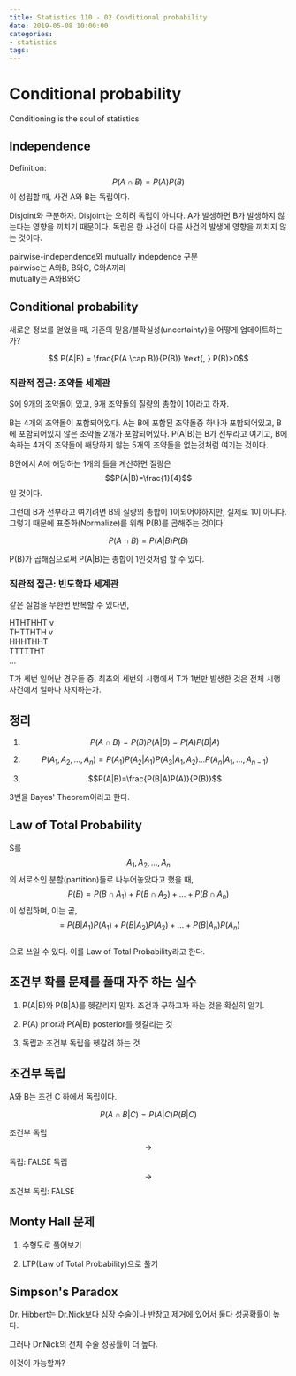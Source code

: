 ```yaml
---
title: Statistics 110 - 02 Conditional probability
date: 2019-05-08 10:00:00
categories:
- statistics
tags:
---
```


# Conditional probability

Conditioning is the soul of statistics

## Independence

Definition:  
$$P(A \cap B) = P(A)P(B)$$이 성립할 때, 사건 A와 B는 독립이다.

Disjoint와 구분하자. Disjoint는 오히려 독립이 아니다. A가 발생하면 B가 발생하지 않는다는 영향을 끼치기 때문이다. 독립은 한 사건이 다른 사건의 발생에 영향을 끼치지 않는 것이다.

pairwise-independence와 mutually indepdence 구분  
pairwise는 A와B, B와C, C와A끼리  
mutually는 A와B와C

## Conditional probability

새로운 정보를 얻었을 때, 기존의 믿음/불확실성(uncertainty)을 어떻게 업데이트하는가?

$$ P(A|B) = \frac{P(A \cap B)}{P(B)} \text{, } P(B)>0$$

### 직관적 접근: 조약돌 세계관

S에 9개의 조약돌이 있고, 9개 조약돌의 질량의 총합이 1이라고 하자.

B는 4개의 조약돌이 포함되어있다. A는 B에 포함된 조약돌중 하나가 포함되어있고, B에 포함되어있지 않은 조약돌 2개가 포함되어있다.
P(A|B)는 B가 전부라고 여기고, B에 속하는 4개의 조약돌에 해당하지 않는 5개의 조약돌을 없는것처럼 여기는 것이다.

B안에서 A에 해당하는 1개의 돌을 계산하면 질량은 $$P(A|B)=\frac{1}{4}$$일 것이다.

그런데 B가 전부라고 여기려면 B의 질량의 총합이 1이되어야하지만, 실제로 1이 아니다.  
그렇기 때문에 표준화(Normalize)를 위해 P(B)를 곱해주는 것이다.

$$P(A \cap B)=P(A|B)P(B)$$

P(B)가 곱해짐으로써 P(A|B)는 총합이 1인것처럼 할 수 있다.

### 직관적 접근: 빈도학파 세계관

같은 실험을 무한번 반복할 수 있다면,

HTHTHHT v  
THTTHTH v  
HHHTHHT  
TTTTTHT  
...

T가 세번 일어난 경우들 중, 최초의 세번의 시행에서 T가 1번만 발생한 것은 전체 시행 사건에서 얼마나 차지하는가.

## 정리

1. $$P(A \cap B) = P(B)P(A|B) = P(A)P(B|A)$$

2. $$P(A_1,A_2,...,A_n)=P(A_1)P(A_2|A_1)P(A_3|A_1,A_2)...P(A_n|A_1,...,A_{n-1})$$

3. $$P(A|B)=\frac{P(B|A)P(A)}{P(B)}$$

3번을 Bayes' Theorem이라고 한다.

## Law of Total Probability

S를 $$A_1,A_2,...,A_n$$의 서로소인 분할(partition)들로 나누어놓았다고 했을 때,  
$$P(B)=P(B \cap A_1)+P(B \cap A_2)+...+P(B \cap A_n)$$이 성립하며, 이는 곧,  
$$=P(B|A_1)P(A_1)+P(B|A_2)P(A_2)+...+P(B|A_n)P(A_n)$$  
으로 쓰일 수 있다. 이를 Law of Total Probability라고 한다.

## 조건부 확률 문제를 풀때 자주 하는 실수

1. P(A|B)와 P(B|A)를 헷갈리지 말자. 조건과 구하고자 하는 것을 확실히 알기.

2. P(A) prior과 P(A|B) posterior를 헷갈리는 것

3. 독립과 조건부 독립을 헷갈려 하는 것

## 조건부 독립

A와 B는 조건 C 하에서 독립이다.

$$P(A \cap B | C)=P(A|C)P(B|C)$$

조건부 독립 $$\rightarrow$$ 독립: FALSE
독립 $$\rightarrow$$ 조건부 독립: FALSE

## Monty Hall 문제

1. 수형도로 풀어보기

2. LTP(Law of Total Probability)으로 풀기

## Simpson's Paradox

Dr. Hibbert는 Dr.Nick보다 심장 수술이나 반창고 제거에 있어서 둘다 성공확률이 높다.

그러나 Dr.Nick의 전체 수술 성공률이 더 높다.

이것이 가능할까?
